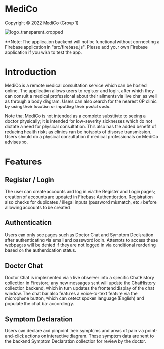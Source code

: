 # MediCo
Copyright © 2022 MediCo (Group 1)

![logo_transparent_cropped](https://user-images.githubusercontent.com/76023265/196356338-4a0ba752-8ebf-4eb3-adf1-1ee7d96719e6.png)

**Note: The application backend will not be functional without connecting a Firebase application in "src/firebase.js". Please add your own Firebase application if you wish to test the app.

# Introduction

MediCo is a remote medical consultation service which can be hosted online. The application allows users to register and login, after which they can consult a medical professional about their ailments via live chat as well as through a body diagram. Users can also search for the nearest GP clinic by using their location or inputting their postal code.

Note that MediCo is not intended as a complete substitute to seeing a doctor physically; it is intended for low-severity sicknesses which do not dictate a need for physical consultation. This also has the added benefit of reducing health risks as clinics can be hotspots of disease transmission. Users should do a physical consultation if medical professionals on MediCo advises so.

# Features

## Register / Login

The user can create accounts and log in via the Register and Login pages; creation of accounts are updated in Firebase Authentication. Registration also checks for duplicates / illegal inputs (password mismatch, etc.) before allowing accounts to be created. 

## Authentication

Users can only see pages such as Doctor Chat and Symptom Declaration after authenticating via email and password login. Attempts to access these webpages will be denied if they are not logged in via conditional rendering based on the authentication status.

## Doctor Chat

Doctor Chat is implemented via a live observer into a specific ChatHistory collection in Firestore; any new messages sent will update the ChatHistory collection backend, which in turn updates the frontend display of the chat window. The chat bar also features a voice-to-text feature via the microphone button, which can detect spoken language (English) and populate the chat bar accordingly.

## Symptom Declaration

Users can declare and pinpoint their symptoms and areas of pain via point-and-click actions on interactive diagram. These symptom data are sent to the backend Symptom Declaration collection for review by the doctor.
